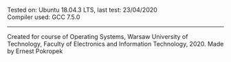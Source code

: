 
Tested on: Ubuntu 18.04.3 LTS, last test: 23/04/2020  
Compiler used: GCC 7.5.0
___
Created for course of Operating Systems, Warsaw University of Technology, Faculty of Electronics and Information Technology, 2020. Made by Ernest Pokropek
